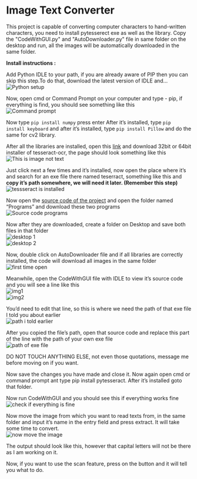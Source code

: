 # Image Text Converter
This project is capable of converting computer characters to hand-written characters, you need to install pytesserect exe as well as the library.
Copy the "CodeWithGUI.py" and "AutoDownloader.py" file in same folder on the desktop and run, all the images will be automatically downloaded in the same folder.

**Install instructions :**

Add Python IDLE to your path, if you are already aware of PIP then you can skip this   step.To do that, download the latest version of IDLE and…\
![Python setup](https://qphs.fs.quoracdn.net/main-qimg-00614a62293ad3dca4a92503ed4f5caa)

Now, open cmd or Command Prompt on your computer and type - pip, if everything is find, you should see something like this\
![Command prompt](https://qphs.fs.quoracdn.net/main-qimg-aebda86ffaa2611323c3f61e9b2b87cf)

Now type `pip install numpy` press enter
After it’s installed, type `pip install keyboard`
and after it’s installed, type `pip install Pillow`
and do the same for cv2 library.

After all the libraries are installed, open this [link](https://github.com/UB-Mannheim/tesseract/wiki)
and download 32bit or 64bit installer of tesseract-ocr, the page should look something like this\
![This is image not text](https://qphs.fs.quoracdn.net/main-qimg-c84fb522047f2d1b12f73e5d99ba50ba)

Just click next a few times and it’s installed, now open the place where it’s and search for an exe file there named teserract, something like this and **copy it’s path somewhere, we will need it later. (Remember this step)**\
![tessseract is installed](https://qphs.fs.quoracdn.net/main-qimg-baa69bf667ace72b4168ce2a4764bb8c)

Now open the [source code of the project](https://github.com/Ankit404butfound/HomeworkMachine)
and open the folder named “Programs” and download these two programs\
![Source code programs](https://qphs.fs.quoracdn.net/main-qimg-168da4e13e676f5ec2b02c622a23fe2a)

Now after they are downloaded, create a folder on Desktop and save both files in that folder\
![desktop 1](https://qphs.fs.quoracdn.net/main-qimg-c2c38726960f3c6da0811aee95b2861d)\
![desktop 2](https://qphs.fs.quoracdn.net/main-qimg-b37bbb223249b47ad994b7db2a900e6f)

Now, double click on AutoDownloader file and if all libraries are correctly installed, the code will download all images in the same folder\
![first time open](https://qphs.fs.quoracdn.net/main-qimg-772154e701e08706e1a3b3291070c7dd)

Meanwhile, open the CodeWithGUI file with IDLE to view it’s source code and you will see a line like this\
![img1](https://qphs.fs.quoracdn.net/main-qimg-437645103aa902c28cea753353a0c1de)\
![img2](https://qphs.fs.quoracdn.net/main-qimg-fa636461eef8e851406b3f4aadaa1a41)

You’d need to edit that line, so this is where we need the path of that exe file I told you about earlier\
![path i told earlier](https://qphs.fs.quoracdn.net/main-qimg-baa69bf667ace72b4168ce2a4764bb8c)

After you copied the file’s path, open that source code and replace this part of the line with the path of your own exe file\
![path of exe file](https://qphs.fs.quoracdn.net/main-qimg-8fb20c483fec85ac52549c6c4fd996de)

DO NOT TOUCH ANYTHING ELSE, not even those quotations, message me before moving on if you want.

Now save the changes you have made and close it. Now again open cmd or command prompt ant type pip install pytesseract. After it’s installed goto that folder.

Now run CodeWithGUI and you should see this if everything works fine\
![check if everything is fine](https://qphs.fs.quoracdn.net/main-qimg-56fdba17cd8d2a21683d448a708a0802)

Now move the image from which you want to read texts from, in the same folder and input it’s name in the entry field and press extract. It will take some time to convert.\
![now move the image](https://qphs.fs.quoracdn.net/main-qimg-b51643e3d8d6f02a875fb130d761a2b1)

The output should look like this, however that capital letters will not be there as I am working on it.

Now, if you want to use the scan feature, press on the button and it will tell you what to do.

